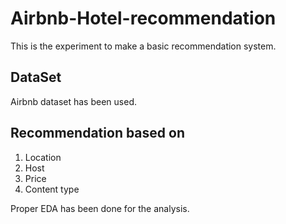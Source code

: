 # Airbnb-Hotel-recommendation
This is the experiment to make a basic recommendation system.

## DataSet
Airbnb dataset has been used.

## Recommendation based on 
1. Location
2. Host 
3. Price
4. Content type

Proper EDA has been done for the analysis.


